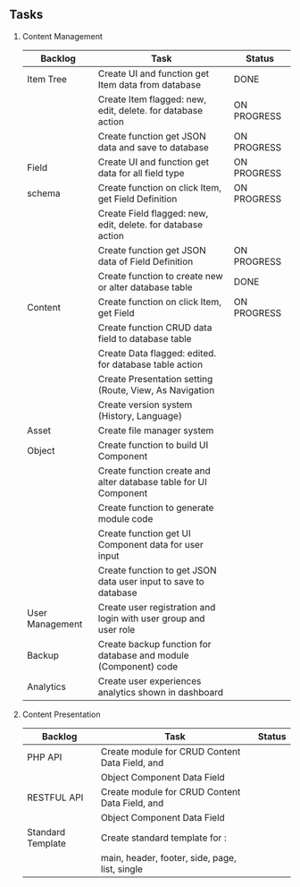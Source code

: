 ##  Tasks

1.  Content Management

    |   Backlog             |   Task                                                                |   Status      |
    |-----------------------|-----------------------------------------------------------------------|---------------|
    |   Item Tree           |   Create UI and function get Item data from database                  |   DONE        |
    |                       |   Create Item flagged: new, edit, delete. for database action         |   ON PROGRESS |
    |                       |   Create function get JSON data and save to database                  |   ON PROGRESS |
    |   Field               |   Create UI and function get data for all field type                  |   ON PROGRESS |
    |   schema              |   Create function on click Item, get Field Definition                 |   ON PROGRESS |
    |                       |   Create Field flagged: new, edit, delete. for database action        |               |
    |                       |   Create function get JSON data of Field Definition                   |   ON PROGRESS |
    |                       |   Create function to create new or alter database table               |   DONE        |
    |   Content             |   Create function on click Item, get Field                            |   ON PROGRESS |
    |                       |   Create function CRUD data field to database table                   |               |
    |                       |   Create Data flagged: edited. for database table action              |               |
    |                       |   Create Presentation setting (Route, View, As Navigation             |               |
    |                       |   Create version system (History, Language)                           |               |
    |   Asset               |   Create file manager system                                          |               |
    |   Object              |   Create function to build UI Component                               |               |
    |                       |   Create function create and alter database table for UI Component    |               |
    |                       |   Create function to generate module code                             |               |
    |                       |   Create function get UI Component data for user input                |               |
    |                       |   Create function to get JSON data user input to save to database     |               |
    |   User Management     |   Create user registration and login with user group and user role    |               |
    |   Backup              |   Create backup function for database and module (Component) code     |               |
    |   Analytics           |   Create user experiences analytics shown in dashboard                |               |

2.  Content Presentation

    |   Backlog             |   Task                                                                |   Status      |
    |-----------------------|-----------------------------------------------------------------------|---------------|
    |   PHP API             |   Create module for CRUD Content Data Field, and                      |               |
    |                       |   Object Component Data Field                                         |               |
    |   RESTFUL API         |   Create module for CRUD Content Data Field, and                      |               |
    |                       |   Object Component Data Field                                         |               |
    |   Standard Template   |   Create standard template for :                                      |               |
    |                       |   main, header, footer, side, page, list, single                      |               |